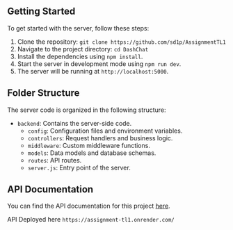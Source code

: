 ## Getting Started

To get started with the server, follow these steps:

1. Clone the repository: `git clone https://github.com/sd1p/AssignmentTL1`
2. Navigate to the project directory: `cd DashChat`
3. Install the dependencies using `npm install`.
4. Start the server in development mode using `npm run dev`.
5. The server will be running at `http://localhost:5000`.


## Folder Structure

The server code is organized in the following structure:

- `backend`: Contains the server-side code.
  - `config`: Configuration files and environment variables.
  - `controllers`: Request handlers and business logic.
  - `middleware`: Custom middleware functions.
  - `models`: Data models and database schemas.
  - `routes`: API routes.
  - `server.js`: Entry point of the server.

## API Documentation

You can find the API documentation for this project [here](https://docs.google.com/document/d/18kOXBU5qylCMk9WbqslKcUvIKGzkp3rbp3I3v2Zy1Bk/edit?usp=sharing).

API Deployed here `https://assignment-tl1.onrender.com/`